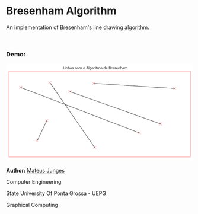 <h1>Bresenham Algorithm</h1>
<p>An implementation of Bresenham's line drawing algorithm.</p>
<br>
<h3>Demo: </h3>
<img src="img/demo.png">
<p><strong>Author:</strong> <a href="https://mateusjunges.com">Mateus 
Junges</a></p>
<p>Computer Engineering</p>
<p>State University Of Ponta Grossa - UEPG</p>
<p>Graphical Computing</p>

